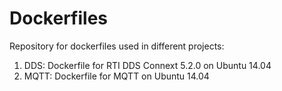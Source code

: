 # Dockerfiles
Repository for dockerfiles used in different projects:
1. DDS: Dockerfile for RTI DDS Connext 5.2.0 on Ubuntu 14.04
2. MQTT: Dockerfile for MQTT on Ubuntu 14.04

